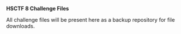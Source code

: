 **HSCTF 8 Challenge Files**

All challenge files will be present here as a backup repository for file downloads.
